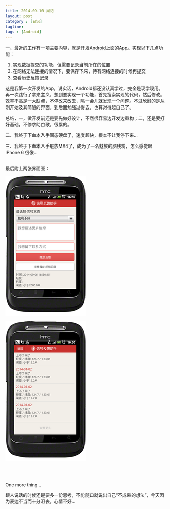 ```yaml
---
title: 2014.09.10 周记
layout: post
category : [日记]
tagline: 
tags : [Android]
---
```


一、最近的工作有一项主要内容，就是开发Android上面的App。实现以下几点功能：

 1. 实现数据提交的功能，但需要记录当前所在的位置
 2. 在网络无法连接的情况下，要保存下来，待有网络连接的时候再提交
 3. 查看历史反馈记录

这是我第一次开发的App，说实话，Android都还没认真学过，完全是现学现用。再一次践行了拿来主义，想到要实现一个功能，首先搜索实现的代码，然后修改。效率不高是一大缺点，不停改来改去，隔一会儿就发现一个问题。不过欣慰的是从刚开始及其简陋的界面，到后面勉强过得去，也算对得起自己了。

总结，一，做开发前还是要先做好设计，不然很容易边开发边重构；二，还是要打好基础，不停求助谷歌，很累的。
 

二、我终于下血本入手固态硬盘了，速度超快，根本不让我停下来...

三、我终于下血本入手魅族MX4了，成为了一名魅族的脑残粉，怎么感觉跟 IPhone 6 很像...

<br>
最后附上两张界面图：

![主界面][1]

![查看历史记录界面][2]


<br><br>

One more thing...

跟人说话的时候还是要多一份思考，不能随口就说出自己“不成熟的想法”，今天因为表达不当而十分沮丧，心情不好...


  [1]: /uploads/post_img/2014/09/img2014091019.png
  [2]: /uploads/post_img/2014/09/img2014091018.png